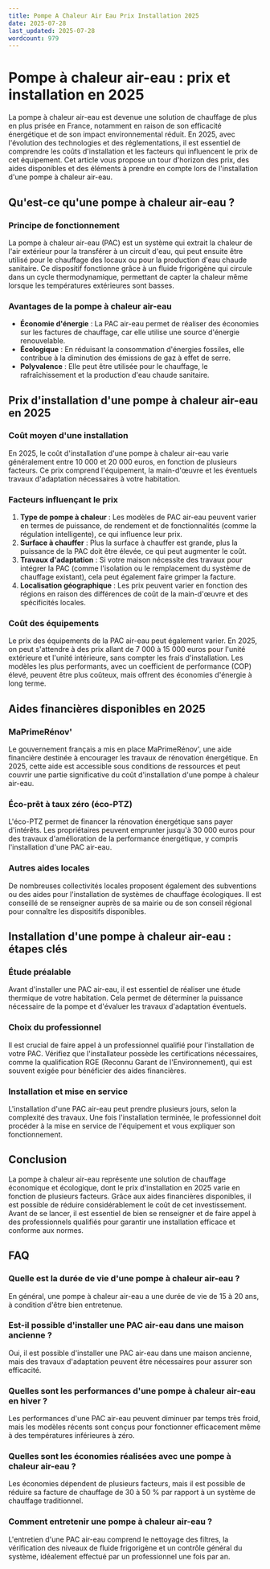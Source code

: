 ```yaml
---
title: Pompe A Chaleur Air Eau Prix Installation 2025
date: 2025-07-28
last_updated: 2025-07-28
wordcount: 979
---
```


# Pompe à chaleur air-eau : prix et installation en 2025

La pompe à chaleur air-eau est devenue une solution de chauffage de plus en plus prisée en France, notamment en raison de son efficacité énergétique et de son impact environnemental réduit. En 2025, avec l'évolution des technologies et des réglementations, il est essentiel de comprendre les coûts d'installation et les facteurs qui influencent le prix de cet équipement. Cet article vous propose un tour d'horizon des prix, des aides disponibles et des éléments à prendre en compte lors de l'installation d'une pompe à chaleur air-eau.

## Qu'est-ce qu'une pompe à chaleur air-eau ?

### Principe de fonctionnement

La pompe à chaleur air-eau (PAC) est un système qui extrait la chaleur de l'air extérieur pour la transférer à un circuit d'eau, qui peut ensuite être utilisé pour le chauffage des locaux ou pour la production d'eau chaude sanitaire. Ce dispositif fonctionne grâce à un fluide frigorigène qui circule dans un cycle thermodynamique, permettant de capter la chaleur même lorsque les températures extérieures sont basses.

### Avantages de la pompe à chaleur air-eau

- **Économie d'énergie** : La PAC air-eau permet de réaliser des économies sur les factures de chauffage, car elle utilise une source d'énergie renouvelable.
- **Écologique** : En réduisant la consommation d'énergies fossiles, elle contribue à la diminution des émissions de gaz à effet de serre.
- **Polyvalence** : Elle peut être utilisée pour le chauffage, le rafraîchissement et la production d'eau chaude sanitaire.

## Prix d'installation d'une pompe à chaleur air-eau en 2025

### Coût moyen d'une installation

En 2025, le coût d'installation d'une pompe à chaleur air-eau varie généralement entre 10 000 et 20 000 euros, en fonction de plusieurs facteurs. Ce prix comprend l'équipement, la main-d'œuvre et les éventuels travaux d'adaptation nécessaires à votre habitation.

### Facteurs influençant le prix

1. **Type de pompe à chaleur** : Les modèles de PAC air-eau peuvent varier en termes de puissance, de rendement et de fonctionnalités (comme la régulation intelligente), ce qui influence leur prix.
2. **Surface à chauffer** : Plus la surface à chauffer est grande, plus la puissance de la PAC doit être élevée, ce qui peut augmenter le coût.
3. **Travaux d'adaptation** : Si votre maison nécessite des travaux pour intégrer la PAC (comme l'isolation ou le remplacement du système de chauffage existant), cela peut également faire grimper la facture.
4. **Localisation géographique** : Les prix peuvent varier en fonction des régions en raison des différences de coût de la main-d'œuvre et des spécificités locales.

### Coût des équipements

Le prix des équipements de la PAC air-eau peut également varier. En 2025, on peut s'attendre à des prix allant de 7 000 à 15 000 euros pour l'unité extérieure et l'unité intérieure, sans compter les frais d'installation. Les modèles les plus performants, avec un coefficient de performance (COP) élevé, peuvent être plus coûteux, mais offrent des économies d'énergie à long terme.

## Aides financières disponibles en 2025

### MaPrimeRénov'

Le gouvernement français a mis en place MaPrimeRénov', une aide financière destinée à encourager les travaux de rénovation énergétique. En 2025, cette aide est accessible sous conditions de ressources et peut couvrir une partie significative du coût d'installation d'une pompe à chaleur air-eau.

### Éco-prêt à taux zéro (éco-PTZ)

L'éco-PTZ permet de financer la rénovation énergétique sans payer d'intérêts. Les propriétaires peuvent emprunter jusqu'à 30 000 euros pour des travaux d'amélioration de la performance énergétique, y compris l'installation d'une PAC air-eau.

### Autres aides locales

De nombreuses collectivités locales proposent également des subventions ou des aides pour l'installation de systèmes de chauffage écologiques. Il est conseillé de se renseigner auprès de sa mairie ou de son conseil régional pour connaître les dispositifs disponibles.

## Installation d'une pompe à chaleur air-eau : étapes clés

### Étude préalable

Avant d'installer une PAC air-eau, il est essentiel de réaliser une étude thermique de votre habitation. Cela permet de déterminer la puissance nécessaire de la pompe et d'évaluer les travaux d'adaptation éventuels.

### Choix du professionnel

Il est crucial de faire appel à un professionnel qualifié pour l'installation de votre PAC. Vérifiez que l'installateur possède les certifications nécessaires, comme la qualification RGE (Reconnu Garant de l'Environnement), qui est souvent exigée pour bénéficier des aides financières.

### Installation et mise en service

L'installation d'une PAC air-eau peut prendre plusieurs jours, selon la complexité des travaux. Une fois l'installation terminée, le professionnel doit procéder à la mise en service de l'équipement et vous expliquer son fonctionnement.

## Conclusion

La pompe à chaleur air-eau représente une solution de chauffage économique et écologique, dont le prix d'installation en 2025 varie en fonction de plusieurs facteurs. Grâce aux aides financières disponibles, il est possible de réduire considérablement le coût de cet investissement. Avant de se lancer, il est essentiel de bien se renseigner et de faire appel à des professionnels qualifiés pour garantir une installation efficace et conforme aux normes.

## FAQ

### Quelle est la durée de vie d'une pompe à chaleur air-eau ?

En général, une pompe à chaleur air-eau a une durée de vie de 15 à 20 ans, à condition d'être bien entretenue.

### Est-il possible d'installer une PAC air-eau dans une maison ancienne ?

Oui, il est possible d'installer une PAC air-eau dans une maison ancienne, mais des travaux d'adaptation peuvent être nécessaires pour assurer son efficacité.

### Quelles sont les performances d'une pompe à chaleur air-eau en hiver ?

Les performances d'une PAC air-eau peuvent diminuer par temps très froid, mais les modèles récents sont conçus pour fonctionner efficacement même à des températures inférieures à zéro.

### Quelles sont les économies réalisées avec une pompe à chaleur air-eau ?

Les économies dépendent de plusieurs facteurs, mais il est possible de réduire sa facture de chauffage de 30 à 50 % par rapport à un système de chauffage traditionnel.

### Comment entretenir une pompe à chaleur air-eau ?

L'entretien d'une PAC air-eau comprend le nettoyage des filtres, la vérification des niveaux de fluide frigorigène et un contrôle général du système, idéalement effectué par un professionnel une fois par an.